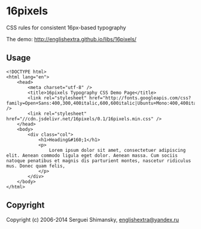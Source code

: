 # 16pixels

CSS rules for consistent 16px-based typography

The demo: <http://englishextra.github.io/libs/16pixels/>

## Usage

	<!DOCTYPE html>
	<html lang="en">
		<head>
			<meta charset="utf-8" />
			<title>16pixels Typography CSS Demo Page</title>
			<link rel="stylesheet" href="http://fonts.googleapis.com/css?family=Open+Sans:400,300,400italic,600,600italic|Ubuntu+Mono:400,400italic,700,700italic|Voces&amp;subset=latin,cyrillic" />
			<link rel="stylesheet" href="//cdn.jsdelivr.net/16pixels/0.1/16pixels.min.css" />
		</head>
		<body>
			<div class="col">
				<h1>Heading&#160;1</h1>
				<p>
					Lorem ipsum dolor sit amet, consectetuer adipiscing elit. Aenean commodo ligula eget dolor. Aenean massa. Cum sociis natoque penatibus et magnis dis parturient montes, nascetur ridiculus mus. Donec quam felis,
				</p>
			</div>
		</body>
	</html>

## Copyright

Copyright (c) 2006-2014 Serguei Shimansky, <englishextra@yandex.ru>
